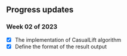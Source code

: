 ## Progress updates

### Week 02 of 2023

- [x] The implementation of CasualLift algorithm
- [x] Define the format of the result output
